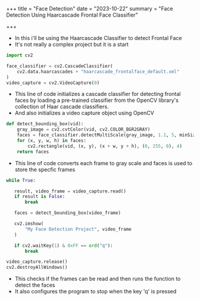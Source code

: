 +++
title = "Face Detection"
date = "2023-10-22"
summary = "Face Detection Using Haarcascade Frontal Face Classifier"

+++

* In this i'll be using the Haarcascade Classifier to detect Frontal Face
* It's not really a complex project but it is a start

```py
import cv2

face_classifier = cv2.CascadeClassifier(
    cv2.data.haarcascades + "haarcascade_frontalface_default.xml"
)
video_capture = cv2.VideoCapture(0)
```
* This line of code initializes a cascade classifier for detecting frontal faces by loading a pre-trained classifier from the OpenCV library's collection of Haar cascade classifiers.
* And also initializes a video capture object using OpenCV

```py
def detect_bounding_box(vid):
    gray_image = cv2.cvtColor(vid, cv2.COLOR_BGR2GRAY)
    faces = face_classifier.detectMultiScale(gray_image, 1.1, 5, minSize=(40, 40))
    for (x, y, w, h) in faces:
        cv2.rectangle(vid, (x, y), (x + w, y + h), (0, 255, 0), 4)
    return faces
```
 * This line of code converts each frame to gray scale and faces is used to store the specfic frames

 ```py
 while True:

    result, video_frame = video_capture.read()
    if result is False:
        break  

    faces = detect_bounding_box(video_frame) 

    cv2.imshow(
        "My Face Detection Project", video_frame
    ) 

    if cv2.waitKey(1) & 0xFF == ord("q"):
        break

video_capture.release()
cv2.destroyAllWindows()
```
* This checks if the frames can be read and then runs the function to detect the faces
* It also configures the program to stop when the key 'q' is pressed

